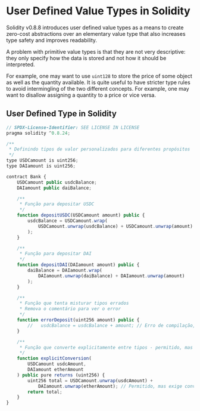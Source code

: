 # User Defined Value Types in Solidity

Solidity v0.8.8 introduces user defined value types as a means to create zero-cost abstractions over an elementary value type that also increases type safety and improves readability.

A problem with primitive value types is that they are not very descriptive: they only specify how the data is stored and not how it should be interpreted.

For example, one may want to use `uint128` to store the price of some object as well as the quantity available. It is quite useful to have stricter type rules to avoid intermingling of the two different concepts. For example, one may want to disallow assigning a quantity to a price or vice versa.

## User Defined Type in Solidity

```javascript
// SPDX-License-Identifier: SEE LICENSE IN LICENSE
pragma solidity ^0.8.24;

/**
 * Definindo tipos de valor personalizados para diferentes propósitos
 */
type USDCamount is uint256;
type DAIamount is uint256;

contract Bank {
    USDCamount public usdcBalance;
    DAIamount public daiBalance;

    /**
     * Função para depositar USDC
     */
    function depositUSDC(USDCamount amount) public {
        usdcBalance = USDCamount.wrap(
            USDCamount.unwrap(usdcBalance) + USDCamount.unwrap(amount)
        );
    }

    /**
     * Função para depositar DAI
     */
    function depositDAI(DAIamount amount) public {
        daiBalance = DAIamount.wrap(
            DAIamount.unwrap(daiBalance) + DAIamount.unwrap(amount)
        );
    }

    /**
     * Função que tenta misturar tipos errados
     * Remova o comentário para ver o error
     */
    function errorDeposit(uint256 amount) public {
        //   usdcBalance = usdcBalance + amount; // Erro de compilação, tipos incompatíveis
    }

    /**
     * Função que converte explicitamente entre tipos - permitido, mas com cautela
     */
    function explicitConversion(
        USDCamount usdcAmount,
        DAIamount etherAmount
    ) public pure returns (uint256) {
        uint256 total = USDCamount.unwrap(usdcAmount) +
            DAIamount.unwrap(etherAmount); // Permitido, mas exige conversão explícita
        return total;
    }
}
```
